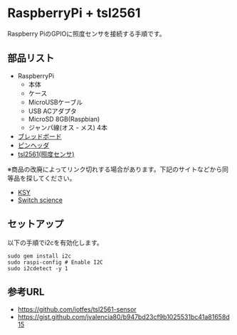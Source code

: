 # RaspberryPi + tsl2561
Raspberry PiのGPIOに照度センサを接続する手順です。

## 部品リスト
- RaspberryPi
  - 本体
  - ケース
  - MicroUSBケーブル
  - USB ACアダプタ
  - MicroSD 8GB(Raspbian)
  - ジャンパ線(オス - メス) 4本
- [ブレッドボード](https://www.switch-science.com/catalog/2282/)
- [ピンヘッダ](https://www.switch-science.com/catalog/92/)
- [tsl2561(照度センサ)](https://www.switch-science.com/catalog/2498/)

※商品の改廃によってリンク切れする場合があります。下記のサイトなどから同等品を探してください。

- [KSY](https://raspberry-pi.ksyic.com/)
- [Switch science](https://www.switch-science.com/)

## セットアップ
以下の手順でi2cを有効化します。

```
sudo gem install i2c
sudo raspi-config # Enable I2C
sudo i2cdetect -y 1
```


## 参考URL

- <https://github.com/iotfes/tsl2561-sensor>
- <https://gist.github.com/jvalencia80/b947bd23cf9b1025531bc41a81658d15>
